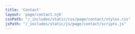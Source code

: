```yaml
---
title: 'Contact'
layout: 'page/contact.njk'
cssPath: "/_includes/static/css/page/contact/styles.css"
jsPath: "/_includes/static/js/page/contact/scripts.js"
---
```


